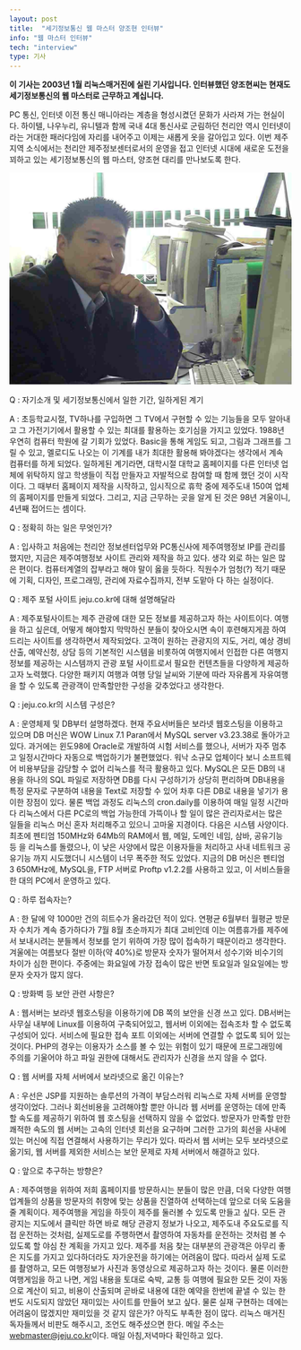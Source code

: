 ```yaml
---
layout: post
title:  "세기정보통신 웹 마스터 양조현 인터뷰"
info: "웹 마스터 인터뷰"
tech: "interview"
type: 기사
---
```


**이 기사는 2003년 1월 리눅스매거진에 실린 기사입니다. 인터뷰했던 양조현씨는 현재도 세기정보통신의 웹 마스터로 근무하고 계십니다.**

PC 통신, 인터넷 이전 통신 매니아라는 계층을 형성시켰던 문화가 사라져 가는 현실이다. 하이텔, 나우누리, 유니텔과 함께 국내 4대 통신사로 군림하던 천리안 역시 인터넷이라는 거대한 패러다임에 자리를 내어주고 이제는 새롭게 옷을 갈아입고 있다. 이번 제주 지역 소식에서는 천리안 제주정보센터로서의 운영을 접고 인터넷 시대에 새로운 도전을 꾀하고 있는 세기정보통신의 웹 마스터, 양조현 대리를 만나보도록 한다.

![양조현](/assets/img/interview_webmaster_yang.jpg)


Q : 자기소개 및 세기정보통신에서 일한 기간, 일하게된 계기

A : 초등학교시절, TV하나를 구입하면 그 TV에서 구현할 수 있는 기능들을 모두 알아내고 그 가전기기에서 활용할 수 있는 최대를 활용하는 호기심을 가지고 있었다. 1988년 우연히 컴퓨터 학원에 갈 기회가 있었다. Basic을 통해 게임도 되고, 그림과 그래프를 그릴 수 있고, 멜로디도 나오는 이 기계를 내가 최대한 활용해 봐야겠다는 생각에서 계속 컴퓨터를 하게 되었다. 일하게된 계기라면, 대학시절 대학교 홈페이지를 다른 인터넷 업체에 위탁하지 않고 학생들이 직접 만들자고 자발적으로 참여할 때 함께 했던 것이 시작이다. 그 때부터 홈페이지 제작을 시작하고, 임시직으로 휴학 중에 제주도내 150여 업체의 홈페이지를 만들게 되었다. 그리고, 지금 근무하는 곳을 알게 된 것은 98년 겨울이니, 4년째 접어드는 셈이다.

Q : 정확히 하는 일은 무엇인가?

A : 입사하고 처음에는 천리안 정보센터업무와 PC통신사에 제주여행정보 IP를 관리를 했지만, 지금은 제주여행정보 사이트 관리와 제작을 하고 있다. 생각 외로 하는 일은 많은 편이다. 컴퓨터계열의 잡부라고 해야 말이 옳을 듯하다. 직원수가 엄청(?) 적기 때문에 기획, 디자인, 프로그래밍, 관리에 자료수집까지, 전부 도맡아 다 하는 실정이다.

Q : 제주 포털 사이트 jeju.co.kr에 대해 설명해달라

A : 제주포털사이트는 제주 관광에 대한 모든 정보를 제공하고자 하는 사이트이다. 여행을 하고 싶은데, 어떻게 해야할지 막막하신 분들이 찾아오시면 속이 후련해지게끔 하여 드리는 사이트를 생각하면서 제작되었다. 고객이 원하는 관광지의 지도, 거리, 예상 경비 산출, 예약신청, 상담 등의 기본적인 시스템을 비롯하여 여행지에서 인접한 다른 여행지 정보를 제공하는 시스템까지 관광 포털 사이트로서 필요한 컨텐츠들을 다양하게 제공하고자 노력했다. 다양한 패키지 여행과 여행 당일 날씨와 기분에 따라 자유롭게 자유여행을 할 수 있도록 관광객이 만족할만한 구성을 갖추었다고 생각한다.

Q : jeju.co.kr의 시스템 구성은?

A : 운영체제 및 DB부터 설명하겠다. 현재 주요서버들은 보라넷 웹호스팅을 이용하고 있으며 DB 머신은 WOW Linux 7.1 Paran에서 MySQL server v3.23.38로 돌아가고 있다. 과거에는 윈도98에 Oracle로 개발하여 시험 서비스를 했으나, 서버가 자주 멈추고 일정시간마다 자동으로 백업하기가 불편했었다. 워낙 소규모 업체이다 보니 소프트웨어 비용부담을 감당할 수 없어 리눅스를 적극 활용하고 있다. MySQL은 모든 DB의 내용을 하나의 SQL 파일로 저장하면 DB를 다시 구성하기가 상당히 편리하며 DB내용을 특정 문자로 구분하여 내용을 Text로 저장할 수 있어 차후 다른 DB로 내용을 넣기가 용이한 장점이 있다. 물론 백업 과정도 리눅스의 cron.daily를 이용하여 매일 일정 시간마다 리눅스에서 다른 PC로의 백업 가능한데 가뜩이나 할 일이 많은 관리자로서는 많은 일들을 리눅스 머신 혼자 처리해주고 있으니 고마울 지경이다. 다음은 시스템 사양이다. 최초에 펜티엄 150MHz와 64Mb의 RAM에서 웹, 메일, 도메인 네임, 삼바, 공유기능 등 을 리눅스를 돌렸으나, 이 낮은 사양에서 많은 이용자들을 처리하고 사내 네트워크 공유기능 까지 시도했더니 시스템이 너무 폭주한 적도 있었다. 지금의 DB 머신은 펜티엄 3 650MHz에, MySQL을, FTP 서버로 Proftp v1.2.2를 사용하고 있고, 이 서비스들을 한 대의 PC에서 운영하고 있다.

Q : 하루 접속자는?

A : 한 달에 약 1000만 건의 히트수가 올라갔던 적이 있다. 연평균 6월부터 월평균 방문자 수치가 계속 증가하다가 7월 8월 초순까지가 최대 고비인데 이는 여름휴가를 제주에서 보내시려는 분들께서 정보를 얻기 위하여 가장 많이 접속하기 때문이라고 생각한다. 겨울에는 여름보다 절반 이하(약 40%)로 방문자 숫자가 떨어져서 성수기와 비수기의 차이가 심한 편이다. 주중에는 화요일에 가장 접속이 많은 반면 토요일과 일요일에는 방문자 숫자가 많지 않다.

Q : 방화벽 등 보안 관련 사항은?

A : 웹서버는 보라넷 웹호스팅을 이용하기에 DB 쪽의 보안을 신경 쓰고 있다. DB서버는 사무실 내부에 Linux를 이용하여 구축되어있고, 웹서버 이외에는 접속조차 할 수 없도록 구성되어 있다. 서비스에 필요한 접속 포트 이외에는 서버에 연결할 수 없도록 되어 있는 것이다. PHP의 경우는 이용자가 소스를 볼 수 있는 위험이 있기 때문에 프로그래밍에 주의를 기울어야 하고 파일 권한에 대해서도 관리자가 신경을 쓰지 않을 수 없다.

Q : 웹 서버를 자체 서버에서 보라넷으로 옮긴 이유는?

A : 우선은 JSP를 지원하는 솔루션의 가격이 부담스러워 리눅스로 자체 서버를 운영할 생각이었다. 그러나 회선비용을 고려해야할 뿐만 아니라 웹 서버를 운영하는 데에 만족할 속도를 제공하기 위하여 웹 호스팅을 선택하지 않을 수 없었다. 방문자가 만족할 만한 쾌적한 속도의 웹 서버는 고속의 인터넷 회선을 요구하며 그러한 고가의 회선을 사내에 있는 머신에 직접 연결해서 사용하기는 무리가 있다. 따라서 웹 서버는 모두 보라넷으로 옮기되, 웹 서버를 제외한 서비스는 보안 문제로 자체 서버에서 해결하고 있다.

Q : 앞으로 추구하는 방향은?

A : 제주여행을 위하여 저희 홈페이지를 방문하시는 분들이 많은 만큼, 더욱 다양한 여행업계들의 상품을 방문자의 취향에 맞는 상품을 진열하여 선택하는데 앞으로 더욱 도움을 줄 계획이다. 제주여행을 게임을 하듯이 제주를 둘러볼 수 있도록 만들고 싶다. 모든 관광지는 지도에서 클릭만 하면 바로 해당 관광지 정보가 나오고, 제주도내 주요도로를 직접 운전하는 것처럼, 실제도로를 주행하면서 촬영하여 자동차를 운전하는 것처럼 볼 수 있도록 할 야심 찬 계획을 가지고 있다. 제주를 처음 찾는 대부분의 관광객은 아무리 좋은 지도를 가지고 있다하더라도 자가운전을 하기에는 어려움이 많다. 따라서 실제 도로를 촬영하고, 모든 여행정보가 사진과 동영상으로 제공하고자 하는 것이다. 물론 이러한 여행게임을 하고 나면, 게임 내용을 토대로 숙박, 교통 등 여행에 필요한 모든 것이 자동으로 계산이 되고, 비용이 산출되며 곧바로 내용에 대한 예약을 한번에 끝낼 수 있는 한번도 시도되지 않았던 재미있는 사이트를 만들어 보고 싶다. 물론 실재 구현하는 데에는 어려움이 많겠지만 재미있을 것 같지 않은가? 아직도 부족한 점이 많다. 리눅스 매거진 독자들께서 비판도 해주시고, 조언도 해주셨으면 한다. 메일 주소는 <webmaster@jeju.co.kr>이다. 매일 아침,저녁마다 확인하고 있다.
